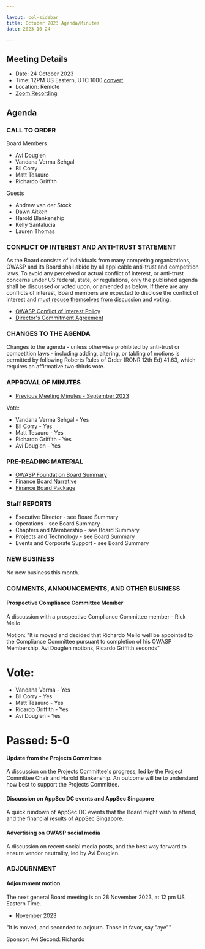 ```yaml
---

layout: col-sidebar
title: October 2023 Agenda/Minutes
date: 2023-10-24

---
```


## Meeting Details

- Date: 24 October 2023
- Time: 12PM US Eastern, UTC 1600 [convert](https://www.timeanddate.com/worldclock/meetingdetails.html?year=2023&month=10&day=24&hour=16&min=0&sec=0&p1=398&p2=16&p3=110&p4=197&p5=217&p6=136&p7=179&p8=438)
- Location: Remote
- [Zoom Recording](https://youtu.be/2X0khfPjI8U)

## Agenda

### CALL TO ORDER

Board Members
- Avi Douglen
- Vandana Verma Sehgal
- Bil Corry
- Matt Tesauro
- Richardo Griffith

Guests
- Andrew van der Stock
- Dawn Aitken
- Harold Blankenship
- Kelly Santalucia
- Lauren Thomas

### CONFLICT OF INTEREST AND ANTI-TRUST STATEMENT

As the Board consists of individuals from many competing organizations, OWASP and its Board shall abide by all applicable anti-trust and competition laws. To avoid any perceived or actual conflict of interest, or anti-trust concerns under US federal, state, or regulations, only the published agenda shall be discussed or voted upon, or amended as below. If there are any conflicts of interest, Board members are expected to disclose the conflict of interest and [must recuse themselves from discussion and voting](https://policy.owasp.org/legal/bylaws#section-702-disclosure-required).

- [OWASP Conflict of Interest Policy](https://policy.owasp.org/operational/conflict-of-interest)
- [Director's Commitment Agreement](https://policy.owasp.org/legal/directors-committment-agreement)

### CHANGES TO THE AGENDA

Changes to the agenda - unless otherwise prohibited by anti-trust or competition laws - including adding, altering, or tabling of motions is permitted by following Roberts Rules of Order (RONR 12th Ed) 41:63, which requires an affirmative two-thirds vote.

### APPROVAL OF MINUTES

- [Previous Meeting Minutes - September 2023](/meetings-historical/202309)

Vote:
- Vandana Verma Sehgal - Yes
- Bil Corry - Yes
- Matt Tesauro - Yes
- Richardo Griffith - Yes
- Avi Douglen - Yes


### PRE-READING MATERIAL

- [OWASP Foundation Board Summary](https://docs.google.com/presentation/d/1jllMIHOMYBczR6MVYX_3PuVxpbWh1lA0twgDNsGvSL8/edit?usp=sharing)
- [Finance Board Narrative](TBA)
- [Finance Board Package](TBA)

### Staff REPORTS

- Executive Director - see Board Summary
- Operations - see Board Summary
- Chapters and Membership - see Board Summary
- Projects and Technology - see Board Summary
- Events and Corporate Support - see Board Summary

### NEW BUSINESS

No new business this month.

### COMMENTS, ANNOUNCEMENTS, AND OTHER BUSINESS

#### Prospective Compliance Committee Member

A discussion with a prospective Compliance Committee member - Rick Mello

Motion: "It is moved and decided that Richardo Mello well be appointed to the Compliance Committee pursuant to completion of his OWASP Membership.  Avi Douglen motions, Ricardo Griffith seconds"

# Vote:
- Vandana Verma - Yes
- Bil Corry - Yes
- Matt Tesauro - Yes
- Ricardo Griffith - Yes
- Avi Douglen - Yes

# Passed:  5-0

#### Update from the Projects Committee

A discussion on the Projects Committee's progress, led by the Project Committee Chair and Harold Blankenship. An outcome will be to understand how best to support the Projects Committee.

#### Discussion on AppSec DC events and AppSec Singapore

A quick rundown of AppSec DC events that the Board might wish to attend, and the financial results of AppSec Singapore.

#### Advertising on OWASP social media

A discussion on recent social media posts, and the best way forward to ensure vendor neutrality, led by Avi Douglen.

### ADJOURNMENT

#### Adjournment motion

The next general Board meeting is on 28 November 2023, at 12 pm US Eastern Time.

- [November 2023](https://owasp.org/meetings/202311.html)

"It is moved, and seconded to adjourn. Those in favor, say "aye""

Sponsor: Avi
Second: Richardo
